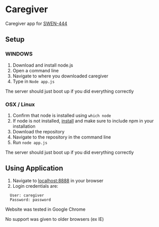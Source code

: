 # Caregiver
Caregiver app for [SWEN-444](http://www.se.rit.edu/~swen-444/02/)

## Setup

### WINDOWS

1. Download and install node.js
2. Open a command line
3. Navigate to where you downloaded caregiver
4. Type in `Node app.js`

The server should just boot up if you did everything correctly

### OSX / Linux
1. Confirm that node is installed using `which node`
2. If node is not installed, [install](https://nodejs.org/en/download/) and make sure to include npm in your installation
3. Download the repository
4. Navigate to the repository in the command line
5. Run `node app.js`

The server should just boot up if you did everything correctly

## Using Application

1. Navigate to [localhost:8888](http://localhost:8888) in your browser
2. Login credentials are:
```
  User: caregiver
  Password: password
```
Website was tested in Google Chrome

No support was given to older browsers (ex IE)
